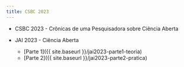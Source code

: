 ```yaml
---
title: CSBC 2023
---
```


* CSBC 2023 - Crônicas de uma Pesquisadora sobre Ciência Aberta

* JAI 2023 - Ciência Aberta
   * [Parte 1]({{ site.baseurl }}/jai2023-parte1-teoria)
   * [Parte 2]({{ site.baseurl }}/jai2023-parte2-pratica)


